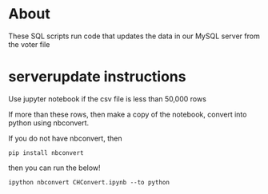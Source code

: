 # About

These SQL scripts run code that updates the data in our MySQL server from the voter file

# serverupdate instructions


Use jupyter notebook if the csv file is less than 50,000 rows

If more than these rows, then make a copy of the notebook, convert into python using nbconvert. 

If you do not have nbconvert, then 

`pip install nbconvert`

then you can run the below!

``` 
ipython nbconvert CHConvert.ipynb --to python
```
